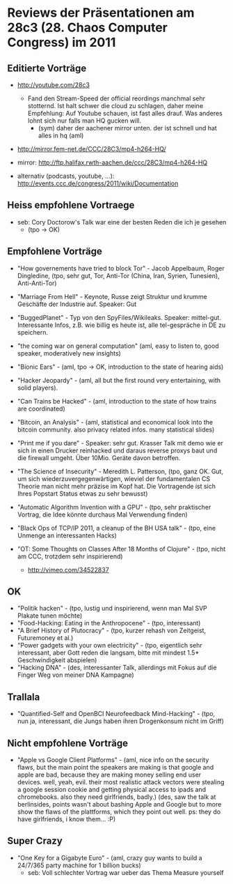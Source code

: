 # Reviews der Präsentationen am 28c3 (28. Chaos Computer Congress) im 2011

Editierte Vorträge
------------------

* http://youtube.com/28c3
  * Fand den Stream-Speed der official reordings manchmal sehr stotternd. Ist halt schwer die cloud zu schlagen, daher meine Empfehlung: Auf Youtube schauen, ist fast alles drauf. Was anderes lohnt sich nur falls man HQ gucken will.
    * (sym) daher der aachener mirror unten. der ist schnell und hat alles in hq (aml)

* http://mirror.fem-net.de/CCC/28C3/mp4-h264-HQ/

* mirror: http://ftp.halifax.rwth-aachen.de/ccc/28C3/mp4-h264-HQ

* alternativ (podcasts, youtube, ...): http://events.ccc.de/congress/2011/wiki/Documentation

Heiss empfohlene Vortraege
--------------------------

* seb: Cory Doctorow's Talk war eine der besten Reden die ich je gesehen
  * (tpo -> OK)

Empfohlene Vorträge
-------------------

* "How governements have tried to block Tor" - Jacob Appelbaum, Roger Dingledine, (tpo, sehr gut, Tor, Anti-Tor (China, Iran, Syrien, Tunesien), Anti-Anti-Tor)
* "Marriage From Hell" - Keynote, Russe zeigt Struktur und krumme Geschäfte der Industrie auf. Speaker: Gut
* "BuggedPlanet" - Typ von den SpyFiles/Wikileaks. Speaker: mittel-gut. Interessante Infos, z.B. wie billig es heute ist, alle tel-gespräche in DE zu speichern.

* "the coming war on general computation" (aml, easy to listen to, good speaker, moderatively new insights)
* "Bionic Ears" - (aml, tpo -> OK, introduction to the state of hearing aids)

* "Hacker Jeopardy" - (aml, all but the first round very entertaining, with solid players).
* "Can Trains be Hacked" - (aml, introduction to the state of how trains are coordinated)
* "Bitcoin, an Analysis" - (aml, statistical and economical look into the bitcoin community. also privacy related infos. many statistical slides)
* "Print me if you dare" - Speaker: sehr gut. Krasser Talk mit demo wie er sich in einen Drucker reinhacked und daraus reverse proxys baut und die firewall umgeht. Über 10Mio. Geräte davon betroffen.
* "The Science of Insecurity" - Meredith L. Patterson, (tpo, ganz OK. Gut, um sich wiederzuvergegenwärtigen, wieviel der fundamentalen CS Theorie man nicht mehr präzise im Kopf hat. Die Vortragende ist sich Ihres Popstart Status etwas zu sehr bewusst)
* "Automatic Algorithm Invention with a GPU" - (tpo, sehr praktischer Vortrag, die Idee könnte durchaus Mal Verwendung finden)
* "Black Ops of TCP/IP 2011, a cleanup of the BH USA talk" - (tpo, eine Unmenge an interessanten Hacks)
* "OT: Some Thoughts on Classes After 18 Months of Clojure" - (tpo, nicht am CCC, trotzdem sehr inspirierend)
  * http://vimeo.com/34522837

OK
--

* "Politik hacken" - (tpo, lustig und inspirierend, wenn man Mal SVP Plakate tunen möchte)
* "Food-Hacking: Eating in the Anthropocene" - (tpo, interessant)
* "A Brief History of Plutocracy" - (tpo, kurzer rehash von Zeitgeist, Futuremoney et al.)
* "Power gadgets with your own electricity" - (tpo, eigentlich sehr interessant, aber Gott reden die langsam, bitte mit mindest 1.5* Geschwindigkeit abspielen)
* "Hacking DNA" - (des, interessanter Talk, allerdings mit Fokus auf die Finger Weg von meiner DNA Kampagne)

Trallala
--------

* "Quantified-Self and OpenBCI Neurofeedback Mind-Hacking" - (tpo, nun ja, interessant, die Jungs haben ihren Drogenkonsum nicht im Griff)

Nicht empfohlene Vorträge
-------------------------

* "Apple vs Google Client Platforms" - (aml, nice info on the security flaws, but the main point the speakers are making is that google and apple are bad, because they are making money selling end user devices. well, yeah, evil. their most realistic attack vectors were stealing a google session cookie and getting physical access to ipads and chromebooks. also they need girlfriends, badly.) 
(des, saw the talk at berlinsides, points wasn't about bashing Apple and Google but to more show the flaws of the plattforms, which they point out well. ps: they do have girlfriends, i know them... :P)

Super Crazy
-----------

* "One Key for a Gigabyte Euro" - (aml, crazy guy wants to build a 24/7/365 party machine for 1 billion bucks)
  * seb: Voll schlechter Vortrag war ueber das Thema Measure yourself
